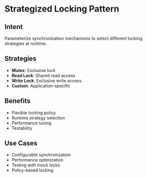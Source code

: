 # Strategized Locking Pattern

## Intent
Parameterize synchronization mechanisms to select different locking strategies at runtime.

## Strategies
- **Mutex**: Exclusive lock
- **Read Lock**: Shared read access
- **Write Lock**: Exclusive write access
- **Custom**: Application-specific

## Benefits
- Flexible locking policy
- Runtime strategy selection
- Performance tuning
- Testability

## Use Cases
- Configurable synchronization
- Performance optimization
- Testing with mock locks
- Policy-based locking
